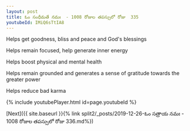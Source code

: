 ```yaml
---
layout: post
title: ఓం సంధీమతే నమః  - 1008 రోజుల తపస్సులో రోజు  335
youtubeId: IMiQ6sTtIA8
---
```

 
 
Helps get goodness, bliss and peace and God's blessings
 
Helps remain focused, help generate inner energy 
 
Helps boost physical and mental health 
 
Helps remain grounded and generates a sense of gratitude towards the greater power 
 
Helps reduce bad karma
 
 
 
 


{% include youtubePlayer.html id=page.youtubeId %}
 
[Next]({{ site.baseurl }}{% link  split2/_posts/2019-12-26-ఓం సత్రాయ నమః  - 1008 రోజుల తపస్సులో రోజు  336.md%})
 
